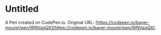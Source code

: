 # Untitled

A Pen created on CodePen.io. Original URL: [https://codepen.io/bayer-mounir/pen/WNVaqQX](https://codepen.io/bayer-mounir/pen/WNVaqQX).

